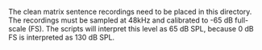 The clean matrix sentence recordings need to be placed in this directory.
The recordings must be sampled at 48kHz and calibrated to -65 dB full-scale (FS).
The scripts will interpret this level as 65 dB SPL, because 0 dB FS is
interpreted as 130 dB SPL.

